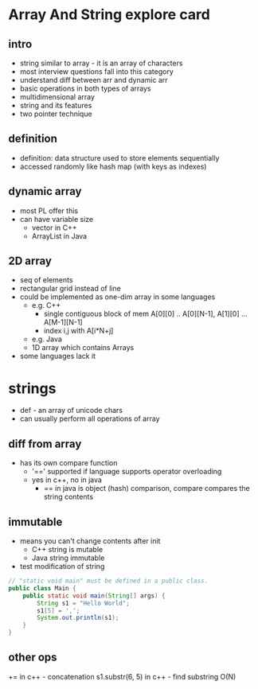 # Array And String explore card

## intro

- string similar to array - it is an array of characters
- most interview questions fall into this category
- understand diff between arr and dynamic arr
- basic operations in both types of arrays
- multidimensional array
- string and its features
- two pointer technique

## definition

- definition: data structure used to store elements sequentially
- accessed randomly like hash map (with keys as indexes)

## dynamic array

- most PL offer this
- can have variable size
  - vector in C++
  - ArrayList in Java

## 2D array

- seq of elements
- rectangular grid instead of line
- could be implemented as one-dim array in some languages
  - e.g. C++
    - single contiguous block of mem A[0][0] .. A[0][N-1], A[1][0] ... A[M-1][N-1]
    - index i,j with A[i*N+j]
  - e.g. Java
  - 1D array which contains Arrays
- some languages lack it


# strings

- def - an array of unicode chars
- can usually perform all operations of array

## diff from array

- has its own compare function
  - '==' supported if language supports operator overloading
  - yes in c++, no in java
    - == in java is object (hash) comparison, compare compares the string contents

## immutable

- means you can't change contents after init
  - C++ string is mutable
  - Java string immutable
- test modification of string
```java
// "static void main" must be defined in a public class.
public class Main {
    public static void main(String[] args) {
        String s1 = "Hello World";
        s1[5] = ',';
        System.out.println(s1);
    }
}
```

## other ops

+= in c++ - concatenation
s1.substr(6, 5) in c++ - find substring O(N)
